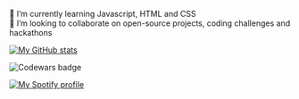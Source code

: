 🌱 I’m currently learning Javascript, HTML and CSS  
👯 I’m looking to collaborate on open-source projects, coding challenges and hackathons

[![My GitHub stats](https://github-readme-stats.vercel.app/api?username=qweered&count_private=true&show_icons=true&theme=github_dark&custom_title=My&nbsp;Stats)](https://github.com/anuraghazra/github-readme-stats)

<!---[![Top Langs](https://github-readme-stats.vercel.app/api/top-langs/?username=qweered&theme=github_dark)](https://github.com/anuraghazra/github-readme-stats)-->

![Codewars badge](https://www.codewars.com/users/qweered/badges/large)

[![My Spotify profile](https://spotify-github-profile.vercel.app/api/view?uid=ewuye521iupoomzqilj0ok44n&cover_image=true&theme=default&bar_color=53b14f&bar_color_cover=true)](https://spotify-github-profile.vercel.app/api/view?uid=ewuye521iupoomzqilj0ok44n&redirect=true)
